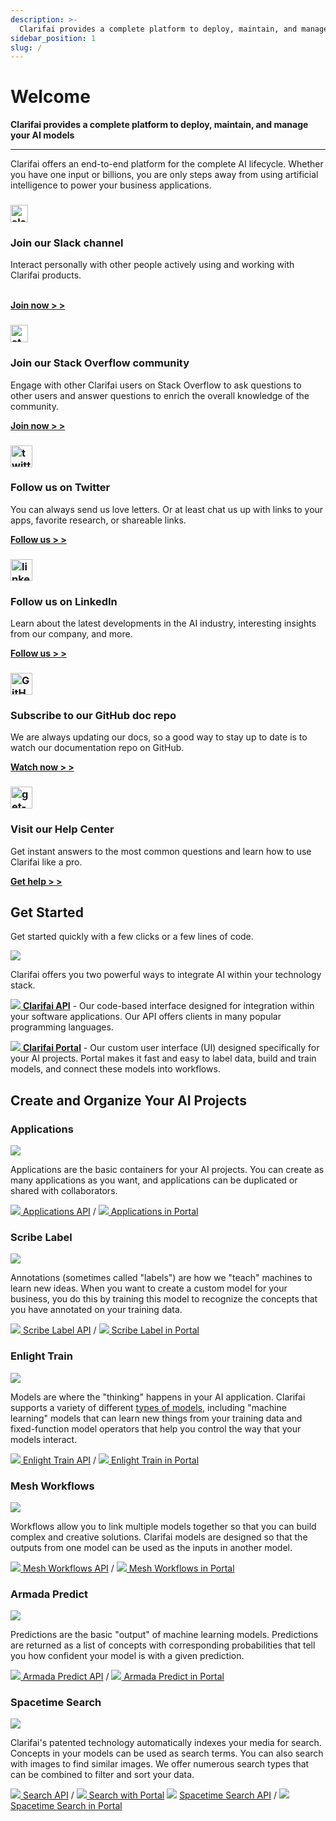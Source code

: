 ```yaml
---
description: >-
  Clarifai provides a complete platform to deploy, maintain, and manage your AI models. Whether you have one input or billions, you are only steps away from using AI to power your business applications.
sidebar_position: 1
slug: /
---
```


# Welcome

**Clarifai provides a complete platform to deploy, maintain, and manage your AI models**
<hr />

Clarifai offers an end-to-end platform for the complete AI lifecycle. Whether you have one input or billions, you are only steps away from using artificial intelligence to power your business applications.

<!--This section mostly uses built-in Docusaurus styles inspired by https://docusaurus.io/docs/sidebar/items#generated-index-page -->
<main class="margin-top--lg">
   <div class="row">
      <article class="col col--6" >
         <div class="card margin-bottom--lg padding--lg cardContainer_w8bb cardContainerLink_AhGd" style={{height:"auto"}}>
            <h3><img src="https://www.clarifai.com/hs-fs/hubfs/slack.png?width=28&name=slack.png" alt="slack" width="28px" he/></h3>
            <h3>Join our Slack channel</h3>
            <p>Interact personally with other people actively using and working with Clarifai products.</p>
            <br/>
            <a href="https://communityinviter.com/apps/clarifaicommunity/clarifai-community" target="_blank"><b>Join now &gt; &gt;</b></a>
         </div>
      </article>
      <article class="col col--6">
         <div class="card margin-bottom--lg padding--lg cardContainer_w8bb cardContainerLink_AhGd" style={{height:"auto"}}>
            <h3><img src="https://www.clarifai.com/hs-fs/hubfs/stackoverflow.png?width=28&name=stackoverflow.png" alt="stackoverflow"  width="28px" /></h3>
            <h3>Join our Stack Overflow community</h3>
            <p>Engage with other Clarifai users on Stack Overflow to ask questions to other users and answer questions to enrich the overall knowledge of the community.</p>
            <a href="https://stackoverflow.com/questions/tagged/clarifai" target="_blank"><b>Join now &gt; &gt;</b></a>
         </div>
      </article>
      <article class="col col--6">
         <div class="card margin-bottom--lg padding--lg cardContainer_w8bb cardContainerLink_AhGd" style={{height:"auto"}}>
            <h3><img src="https://www.clarifai.com/hs-fs/hubfs/twitter-logo.png?width=35&name=twitter-logo.png" alt="twitter-logo" width="35px" /></h3>
            <h3>Follow us on Twitter</h3>
            <p>You can always send us love letters. Or at least chat us up with links to your apps, favorite research, or shareable links.</p>
            <a href="https://twitter.com/clarifai" target="_blank"><b>Follow us &gt; &gt;</b></a>
         </div>
      </article>
      <article class="col col--6">
         <div class="card margin-bottom--lg padding--lg cardContainer_w8bb cardContainerLink_AhGd" style={{height:"auto"}}>
            <h3><img src="https://upload.wikimedia.org/wikipedia/commons/c/ca/LinkedIn_logo_initials.png" alt="linkedIn-logo" width="35px" /></h3>
            <h3>Follow us on LinkedIn</h3>
            <p>Learn about the latest developments in the AI industry, interesting insights from our company, and more.</p>
            <a href="https://www.linkedin.com/company/clarifai/" target="_blank"><b>Follow us &gt; &gt;</b></a>
         </div>
      </article>
      <article class="col col--6">
         <div class="card margin-bottom--lg padding--lg cardContainer_w8bb cardContainerLink_AhGd" style={{height:"auto"}}>
            <h3><img src="https://www.clarifai.com/hs-fs/hubfs/GitHub-Mark.png" alt="GitHub-Mark" width="35px" /></h3>
            <h3>Subscribe to our GitHub doc repo</h3>
            <p>We are always updating our docs, so a good way to stay up to date is to watch our documentation repo on GitHub.</p>
            <a href="https://github.com/clarifai/docs" target="_blank"><b>Watch now &gt; &gt;</b></a>
         </div>
      </article>
      <article class="col col--6">
         <div class="card margin-bottom--lg padding--lg cardContainer_w8bb cardContainerLink_AhGd" style={{height:"auto"}}>
            <h3><img src="https://upload.wikimedia.org/wikipedia/commons/4/46/Wikibooks-help-icon.svg" alt="get-help" width="35px" /></h3>
            <h3>Visit our Help Center</h3>
            <p>Get instant answers to the most common questions and learn how to use Clarifai like a pro.</p>
            <a href="https://help.clarifai.com/" target="_blank"><b>Get help &gt; &gt;</b></a>
         </div>
      </article>
   </div>
</main>

## Get Started 

Get started quickly with a few clicks or a few lines of code.

![](/img/api_v_portal.jpg)

Clarifai offers you two powerful ways to integrate AI within your technology stack.

[![](/img/api.jpg) **Clarifai API**](api-guide/api-overview/) - Our code-based interface designed for integration within your software applications. Our API offers clients in many popular programming languages.

[![](/img/icon_portal.jpg) **Clarifai Portal**](portal-guide/portal-overview.md) - Our custom user interface \(UI\) designed specifically for your AI projects. Portal makes it fast and easy to label data, build and train models, and connect these models into workflows.

## Create and Organize Your AI Projects

### Applications

![](/img/applications_overview.jpg)

Applications are the basic containers for your AI projects. You can create as many applications as you want, and applications can be duplicated or shared with collaborators.

[![](/img/api.jpg) Applications API](clarifai-basics/applications/) / [![](/img/icon_portal.jpg) Applications in Portal](clarifai-basics/applications/)

### Scribe Label

![](/img/labeler.jpg)

Annotations \(sometimes called "labels"\) are how we "teach" machines to learn new ideas. When you want to create a custom model for your business, you do this by training this model to recognize the concepts that you have annotated on your training data.

[![](/img/api.jpg) Scribe Label API](api-guide/annotate/) / [![](/img/icon_portal.jpg) Scribe Label in Portal](portal-guide/annotate/)

### Enlight Train

![](/img/model_mode.jpg)

Models are where the "thinking" happens in your AI application. Clarifai supports a variety of different [types of models,](https://docs.clarifai.com/portal-guide/model/model-types) including "machine learning" models that can learn new things from your training data and fixed-function model operators that help you control the way that your models interact.

[![](/img/api.jpg) Enlight Train API](api-guide/model/) / [![](/img/icon_portal.jpg) Enlight Train in Portal](portal-guide/model/)

### Mesh Workflows

![](/img/workflows.jpg)

Workflows allow you to link multiple models together so that you can build complex and creative solutions. Clarifai models are designed so that the outputs from one model can be used as the inputs in another model.

[![](/img/api.jpg) Mesh Workflows API](api-guide/workflows/) / [![](/img/icon_portal.jpg) Mesh Workflows in Portal](portal-guide/workflows/)

### Armada Predict

![](/img/predictions.jpg)

Predictions are the basic "output" of machine learning models. Predictions are returned as a list of concepts with corresponding probabilities that tell you how confident your model is with a given prediction.

[![](/img/api.jpg) Armada Predict API](api-guide/predict/) / [![](/img/icon_portal.jpg) Armada Predict in Portal](api-guide/predict/)

### Spacetime Search

![](/img/search.jpg)

Clarifai's patented technology automatically indexes your media for search. Concepts in your models can be used as search terms. You can also search with images to find similar images. We offer numerous search types that can be combined to filter and sort your data.

[![](/img/api.jpg) Search API](/api-guide/predict) /
[![](/img/icon_portal.jpg) Search with Portal](/portal-guide/psearch)
![](/img/api.jpg) [Spacetime Search API](api-guide/search/) / [![](/img/icon_portal.jpg) Spacetime Search in Portal](introduction.md)
